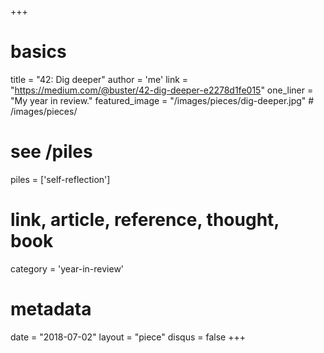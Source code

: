 +++
# basics
title     		 = "42: Dig deeper"
author    		 = 'me'
link      		 = "https://medium.com/@buster/42-dig-deeper-e2278d1fe015"
one_liner 		 = "My year in review."
featured_image = "/images/pieces/dig-deeper.jpg" # /images/pieces/

# see /piles
piles     		 = ['self-reflection']

# link, article, reference, thought, book
category  		 = 'year-in-review' 

# metadata
date      		 = "2018-07-02"
layout    		 = "piece"
disqus    		 = false
+++

